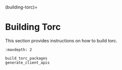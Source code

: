 (building-torc)=

# Building Torc

This section provides instructions on how to build torc.

```{toctree}
:maxdepth: 2

build_torc_packages
generate_client_apis
```
